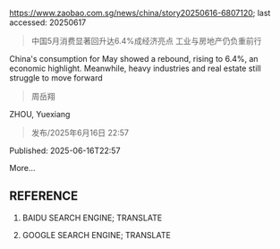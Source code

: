 https://www.zaobao.com.sg/news/china/story20250616-6807120; last accessed: 20250617

> 中国5月消费显著回升达6.4%成经济亮点 工业与房地产仍负重前行　

China's consumption for May showed a rebound, rising to 6.4%, an economic highlight. Meanwhile, heavy industries and real estate still struggle to move forward

> 周岳翔

ZHOU, Yuexiang

> 发布/2025年6月16日 22:57

Published: 2025-06-16T22:57

More...

## REFERENCE

1) BAIDU SEARCH ENGINE; TRANSLATE

2) GOOGLE SEARCH ENGINE; TRANSLATE